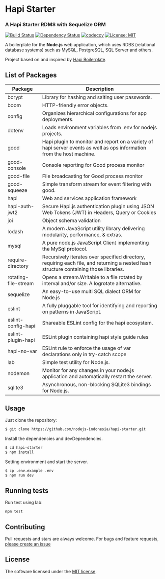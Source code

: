 # Hapi Starter
### A Hapi Starter RDMS with Sequelize ORM

[![Build Status](https://travis-ci.org/nodejs-indonesia/hapi-starter.svg?branch=master)](https://travis-ci.org/nodejs-indonesia/hapi-starter)
[![Dependency Status](https://david-dm.org/nodejs-indonesia/hapi-starter/status.svg?style=flat)](https://david-dm.org/nodejs-indonesia/hapi-starter)
[![codecov](https://codecov.io/gh/nodejs-indonesia/hapi-starter/branch/master/graph/badge.svg)](https://codecov.io/gh/nodejs-indonesia/hapi-starter)
[![License: MIT](https://img.shields.io/badge/License-MIT-yellow.svg)](https://github.com/nodejs-indonesia/hapi-starter/blob/master/LICENSE)


A boilerplate for the **Node.js** web application, which uses RDBS (relational database systems) such as MySQL, PostgreSQL, SQL Server and others.

Project based on and inspired by [Hapi Boilerplate](https://github.com/miguelcobain/hapi-boilerplate).


List of Packages
----------------

| Package              | Description                                                                                                                           |
|----------------------|---------------------------------------------------------------------------------------------------------------------------------------|
| bcrypt               | Library for hashing and salting user passwords.                                                                                       |
| boom                 | HTTP-friendly error objects.                                                                                                          |
| config               | Organizes hierarchical configurations for app deployments.                                                                            |
| dotenv               | Loads environment variables from .env for nodejs projects.                                                                            |
| good                 | Hapi plugin to monitor and report on a variety of hapi server events as well as ops information from the host machine.                |
| good-console         | Console reporting for Good process monitor                                                                                            |
| good-file            | File broadcasting for Good process monitor                                                                                            |
| good-squeeze         | Simple transform stream for event filtering with good.                                                                                |
| hapi                 | Web and services application framework                                                                                                |
| hapi-auth-jwt2       | Secure Hapi.js authentication plugin using JSON Web Tokens (JWT) in Headers, Query or Cookies                                         |
| joi                  | Object schema validation                                                                                                              |
| lodash               | A modern JavaScript utility library delivering modularity, performance, & extras.                                                     |
| mysql                | A pure node.js JavaScript Client implementing the MySql protocol.                                                                     |
| require-directory    | Recursively iterates over specified directory, requiring each file, and returning a nested hash structure containing those libraries. |
| rotating-file-stream | Opens a stream.Writable to a file rotated by interval and/or size. A logrotate alternative.                                           |
| sequelize            | An easy-to-use multi SQL dialect ORM for Node.js                                                                                      |
| eslint               | A fully pluggable tool for identifying and reporting on patterns in JavaScript.                                                       |
| eslint-config-hapi   | Shareable ESLint config for the hapi ecosystem.                                                                                       |
| eslint-plugin-hapi   | ESLint plugin containing hapi style guide rules                                                                                       |
| hapi-no-var   | ESLint rule to enforce the usage of var declarations only in try-catch scope                                                                                       |
| lab                  | Simple test utility for Node.js.                                                                                                      |
| nodemon              | Monitor for any changes in your node.js application and automatically restart the server.                                             |
| sqlite3              | Asynchronous, non-blocking SQLite3 bindings for Node.js.                                                                              |


## Usage

Just clone the repository:

```bash
$ git clone https://github.com/nodejs-indonesia/hapi-starter.git
```

Install the dependencies and devDependencies.

```bash
$ cd hapi-starter
$ npm install
```

Setting environment and start the server.

```bash
$ cp .env.example .env
$ npm run dev
```

## Running tests

Run test using lab:

```bash
npm test
```

## Contributing

Pull requests and stars are always welcome. For bugs and feature requests, [please create an issue](https://github.com/nodejs-indonesia/hapi-starter/issues)



## License

The software licensed under the [MIT license](https://github.com/nodejs-indonesia/hapi-starter/blob/master/LICENSE).
